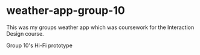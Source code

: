 # weather-app-group-10

This was my groups weather app which was coursework for the Interaction Design course.

Group 10's Hi-Fi prototype

